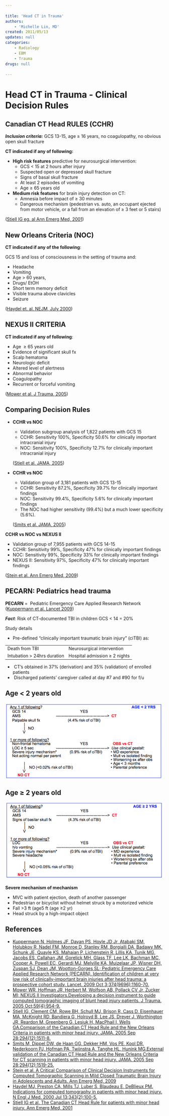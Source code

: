 ```yaml
---

title: 'Head CT in Trauma'
authors:
    - 'Michelle Lin, MD'
created: 2011/05/13
updates: null
categories:
    - Radiology
    - EBM
    - Trauma
drugs: null

---
```




# Head CT in Trauma - Clinical Decision Rules

## Canadian CT Head RULES (CCHR)

***Inclusion criteria:*** GCS 13-15, age ≥ 16 years, no coagulopathy, no obvious open skull fracture

**CT indicated if any of following:**

-   **High risk features** predictive for neurosurgical intervention:
    -   GCS &lt; 15 at 2 hours after injury
    -   Suspected open or depressed skull fracture
    -   Signs of basal skull fracture
    -   At least 2 episodes of vomiting
    -   Age ≥ 65 years old
-   **Medium risk features** for brain injury detection on CT:
    -   Amnesia before impact of ≥ 30 minutes
    -   Dangerous mechanism (pedestrian vs. auto, an occupant ejected from motor vehicle, or a fall from an elevation of ≥ 3 feet or 5 stairs)

([Stiell IG eg. al Ann Emerg Med, 2001](http://www.mcgill.ca/files/emergency/CCHR.pdf))

## New Orleans Criteria (NOC)

**CT indicated if any of the following**:

GCS 15 and loss of consciousness in the setting of trauma and:
-   Headache
-   Vomiting
-   Age &gt; 60 years,
-   Drugs/ EtOH
-   Short term memory deficit
-   Visible trauma above clavicles
-   Seizure  

([Haydel et. al. NEJM, July 2000](http://www.ncbi.nlm.nih.gov/pubmed/10891517))

## NEXUS II CRITERIA

**CT indicated if any of following**:    

-   Age  ≥ 65 years old
-   Evidence of significant skull fx 
-   Scalp hematoma
-   Neurologic deficit
-   Altered level of alertness
-   Abnormal behavior
-   Coagulopathy
-   Recurrent or forceful vomiting 

([Mower et al. J Trauma, 2005](http://www.ncbi.nlm.nih.gov/pubmed/?term=Developing+a+decision+instrument+to+guide+computed+tomographic+imaging+of+blunt+head+injury+patients.))

## Comparing Decision Rules

-   **CCHR vs NOC**

    -   Validation subgroup analysis of 1,822 patients with GCS 15
    -   CCHR: Sensitivity 100%, Specificity 50.6% for clinically important intracranial injury 
    -   NOC: Sensitivity 100%, Specificity 12.7% for clinically important intracranial injury 

    ([Stiell et al. JAMA, 2005](http://www.ncbi.nlm.nih.gov/pubmed/16189364))

-   **CCHR vs NOC**

    -   Validation group of 3,181 patients with GCS 13-15
    -   CCHR: Sensitivity 87.2%, Specificity 39.7% for clinically important findings 
    -   NOC: Sensitivity 99.4%, Specificity 5.6% for clinically important findings
    -   The NOC had higher sensitivity (99.4%) but a much lower specificity (5.6%). 

    ([Smits et al. JAMA, 2005](http://www.ncbi.nlm.nih.gov/pubmed/16189365))

**CCHR vs NOC vs NEXUS II**

-   Validation group of 7,955 patients with GCS 14-15
-   CCHR: Sensitivity 99%, Specificity 47% for clinically important findings
-   NOC: Sensitivity 99%, Specificity 33% for clinically important findings
-   NEXUS II: Sensitivity 97%, Specificity 47% for clinically important findings 

([Stein et al. Ann Emerg Med, 2009](http://138.5.157.71/emergency_medicine/documents/head_ct_decision_rules.pdf))

## PECARN: Pediatrics head trauma

**PECARN** =  Pediatric Emergency Care Applied Research Network ([Kuppermann et al. Lancet 2009](http://www.ncbi.nlm.nih.gov/pubmed/19758692))

***Fact***: Risk of CT-documented TBI in children GCS &lt; 14 = 20%

<span class="aglmd-moreinfo ui-moreinfo" data-iid="53aa2472d35d3ae92e0016b4">Study details</span>

-   Pre-defined “clinically important traumatic brain injury” (ciTBI) as:

|                                |                               |
|--------------------------------|-------------------------------|
| Death from TBI                 | Neurosurgical intervention    |
| Intubation &gt; 24hrs duration | Hospital admission ≥ 2 nights |

-    CT’s obtained in 37% (derivation) and 35% (validation) of enrolled patients
-    Discharged patients’ caregiver called at day \#7 and \#90 for f/u

## Age &lt; 2 years old

![](image-1.png)

## Age ≥ 2 years old

![](image-2.png)

**Severe mechanism of mechanism**

- MVC with patient ejection, death of another passenger
- Pedestrian or bicyclist without helmet struck by a motorized vehicle
- Fall >3 ft (age5 ft (age ≥2 yr)
- Head struck by a high-impact object

## References

-   [Kuppermann N, Holmes JF, Dayan PS, Hoyle JD Jr, Atabaki SM, Holubkov R, Nadel FM, Monroe D, Stanley RM, Borgialli DA, Badawy MK, Schunk JE, Quayle KS, Mahajan P, Lichenstein R, Lillis KA, Tunik MG, Jacobs ES, Callahan JM, Gorelick MH, Glass TF, Lee LK, Bachman MC, Cooper A, Powell EC, Gerardi MJ, Melville KA, Muizelaar JP, Wisner DH, Zuspan SJ, Dean JM, Wootton-Gorges SL; Pediatric Emergency Care Applied Research Network (PECARN). Identification of children at very low risk of clinically-important brain injuries after head trauma: a prospective cohort study. Lancet. 2009 Oct 3;374(9696):1160-70.](http://www.ncbi.nlm.nih.gov/pubmed/19758692)
-   [Mower WR, Hoffman JR, Herbert M, Wolfson AB, Pollack CV Jr, Zucker MI; NEXUS II Investigators.Developing a decision instrument to guide computed tomographic imaging of blunt head injury patients. J Trauma. 2005 Oct;59(4):954-9.](http://www.ncbi.nlm.nih.gov/pubmed/?term=Developing+a+decision+instrument+to+guide+computed+tomographic+imaging+of+blunt+head+injury+patients.)
-   [Stiell IG, Clement CM, Rowe BH, Schull MJ, Brison R, Cass D, Eisenhauer MA, McKnight RD, Bandiera G, Holroyd B, Lee JS, Dreyer J, Worthington JR, Reardon M, Greenberg G, Lesiuk H, MacPhail I, Wells GA.Comparison of the Canadian CT Head Rule and the New Orleans Criteria in patients with minor head injury. JAMA. 2005 Sep 28;294(12):1511-8.](http://www.ncbi.nlm.nih.gov/pubmed/16189364)
-   [Smits M, Dippel DW, de Haan GG, Dekker HM, Vos PE, Kool DR, Nederkoorn PJ, Hofman PA, Twijnstra A, Tanghe HL, Hunink MG.External validation of the Canadian CT Head Rule and the New Orleans Criteria for CT scanning in patients with minor head injury. JAMA. 2005 Sep 28;294(12):1519-25.](http://www.ncbi.nlm.nih.gov/pubmed/16189365)
-   [Stein et al. A Critical Comparison of Clinical Decision Instruments for Computed Tomographic Scanning in Mild Closed Traumatic Brain Injury in Adolescents and Adults. Ann Emerg Med, 2009](http://138.5.157.71/emergency_medicine/documents/head_ct_decision_rules.pdf)
-   [Haydel MJ, Preston CA, Mills TJ, Luber S, Blaudeau E, DeBlieux PM. Indications for computed tomography in patients with minor head injury. N Engl J Med. 2000 Jul 13;343(2):100-5.](http://www.ncbi.nlm.nih.gov/pubmed/10891517)
-   [Stiell IG et al. The Canadian CT Head Rule for patients with minor head injury. Ann Emerg Med, 2001](http://www.mcgill.ca/files/emergency/CCHR.pdf)
